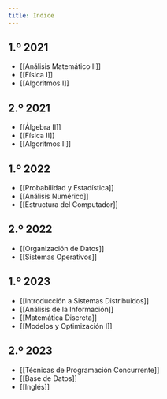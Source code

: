 ```yaml
---
title: Índice
---
```


## 1.º 2021

- [[Análisis Matemático II]]
- [[Física I]]
- [[Algoritmos I]]

## 2.º 2021

- [[Álgebra II]]
- [[Física II]]
- [[Algoritmos II]]

## 1.º 2022

- [[Probabilidad y Estadística]]
- [[Análisis Numérico]]
- [[Estructura del Computador]]

## 2.º 2022

- [[Organización de Datos]]
- [[Sistemas Operativos]]

## 1.º 2023

- [[Introducción a Sistemas Distribuidos]]
- [[Análisis de la Información]]
- [[Matemática Discreta]]
- [[Modelos y Optimización I]]

## 2.º 2023

- [[Técnicas de Programación Concurrente]]
- [[Base de Datos]]
- [[Inglés]]
